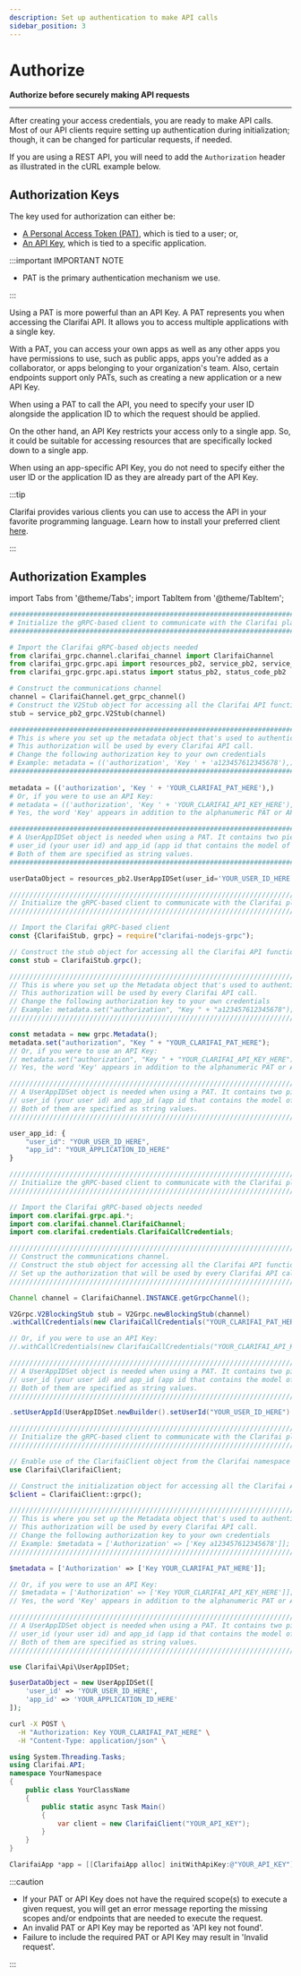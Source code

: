 ```yaml
---
description: Set up authentication to make API calls
sidebar_position: 3
---
```


# Authorize

**Authorize before securely making API requests**
<hr />
 

After creating your access credentials, you are ready to make API calls. Most of our API clients require setting up authentication during initialization; though, it can be changed for particular requests, if needed. 

If you are using a REST API, you will need to add the `Authorization` header as illustrated in the cURL example below.

## Authorization Keys

The key used for authorization can either be:

* [A Personal Access Token \(PAT\)](https://docs.clarifai.com/clarifai-basics/authentication/personal-access-tokens), which is tied to a user; or,
* [An API Key](https://docs.clarifai.com/clarifai-basics/authentication/app-specific-api-keys), which is tied to a specific application.

:::important IMPORTANT NOTE

- PAT is the primary authentication mechanism we use. 

:::

Using a PAT is more powerful than an API Key. A PAT represents you when accessing the Clarifai API. It allows you to access multiple applications with a single key.

With a PAT, you can access your own apps as well as any other apps you have permissions to use, such as public apps, apps you're added as a collaborator, or apps belonging to your organization's team. Also, certain endpoints support only PATs, such as creating a new application or a new API Key. 

When using a PAT to call the API, you need to specify your user ID alongside the application ID to which the request should be applied. 

On the other hand, an API Key restricts your access only to a single app. So, it could be suitable for accessing resources that are specifically locked down to a single app.

When using an app-specific API Key, you do not need to specify either the user ID or the application ID as they are already part of the API Key. 

:::tip

Clarifai provides various clients you can use to access the API in your favorite programming language. Learn how to install your preferred client [here](https://docs.clarifai.com/api-guide/api-overview/api-clients/). 

:::


## Authorization Examples

import Tabs from '@theme/Tabs';
import TabItem from '@theme/TabItem';

<Tabs>

<TabItem value="python" label="Python">

```python
###############################################################################################
# Initialize the gRPC-based client to communicate with the Clarifai platform.
###############################################################################################

# Import the Clarifai gRPC-based objects needed
from clarifai_grpc.channel.clarifai_channel import ClarifaiChannel
from clarifai_grpc.grpc.api import resources_pb2, service_pb2, service_pb2_grpc
from clarifai_grpc.grpc.api.status import status_pb2, status_code_pb2

# Construct the communications channel 
channel = ClarifaiChannel.get_grpc_channel()
# Construct the V2Stub object for accessing all the Clarifai API functionality
stub = service_pb2_grpc.V2Stub(channel)

##############################################################################################
# This is where you set up the metadata object that's used to authenticate. 
# This authorization will be used by every Clarifai API call.
# Change the following authorization key to your own credentials
# Example: metadata = (('authorization', 'Key ' + 'a123457612345678'),)
##############################################################################################
 
metadata = (('authorization', 'Key ' + 'YOUR_CLARIFAI_PAT_HERE'),)
# Or, if you were to use an API Key:
# metadata = (('authorization', 'Key ' + 'YOUR_CLARIFAI_API_KEY_HERE'),)
# Yes, the word 'Key' appears in addition to the alphanumeric PAT or API Key

##############################################################################################
# A UserAppIDSet object is needed when using a PAT. It contains two pieces of information: 
# user_id (your user id) and app_id (app id that contains the model of interest). 
# Both of them are specified as string values.
##############################################################################################

userDataObject = resources_pb2.UserAppIDSet(user_id='YOUR_USER_ID_HERE', app_id='YOUR_APPLICATION_ID_HERE')
```
</TabItem>

<TabItem value="nodejs" label="NodeJS">

```javascript
/////////////////////////////////////////////////////////////////////////////////////////////
// Initialize the gRPC-based client to communicate with the Clarifai platform.
////////////////////////////////////////////////////////////////////////////////////////////

// Import the Clarifai gRPC-based client
const {ClarifaiStub, grpc} = require("clarifai-nodejs-grpc");

// Construct the stub object for accessing all the Clarifai API functionality
const stub = ClarifaiStub.grpc();

////////////////////////////////////////////////////////////////////////////////////////////
// This is where you set up the Metadata object that's used to authenticate. 
// This authorization will be used by every Clarifai API call.
// Change the following authorization key to your own credentials
// Example: metadata.set("authorization", "Key " + "a123457612345678");
////////////////////////////////////////////////////////////////////////////////////////////

const metadata = new grpc.Metadata();
metadata.set("authorization", "Key " + "YOUR_CLARIFAI_PAT_HERE");
// Or, if you were to use an API Key:
// metadata.set("authorization", "Key " + "YOUR_CLARIFAI_API_KEY_HERE");
// Yes, the word 'Key' appears in addition to the alphanumeric PAT or API Key

/////////////////////////////////////////////////////////////////////////////////////////////
// A UserAppIDSet object is needed when using a PAT. It contains two pieces of information: 
// user_id (your user id) and app_id (app id that contains the model of interest). 
// Both of them are specified as string values.
/////////////////////////////////////////////////////////////////////////////////////////////

user_app_id: {
    "user_id": "YOUR_USER_ID_HERE",
    "app_id": "YOUR_APPLICATION_ID_HERE"
}
```
</TabItem>

<TabItem value="java" label="Java">

```java
/////////////////////////////////////////////////////////////////////////////////////////////
// Initialize the gRPC-based client to communicate with the Clarifai platform.
////////////////////////////////////////////////////////////////////////////////////////////

// Import the Clarifai gRPC-based objects needed
import com.clarifai.grpc.api.*;
import com.clarifai.channel.ClarifaiChannel;
import com.clarifai.credentials.ClarifaiCallCredentials;

/////////////////////////////////////////////////////////////////////////////////////////////
// Construct the communications channel.
// Construct the stub object for accessing all the Clarifai API functionality.
// Set up the authorization that will be used by every Clarifai API call.
/////////////////////////////////////////////////////////////////////////////////////////////

Channel channel = ClarifaiChannel.INSTANCE.getGrpcChannel();

V2Grpc.V2BlockingStub stub = V2Grpc.newBlockingStub(channel)
.withCallCredentials(new ClarifaiCallCredentials("YOUR_CLARIFAI_PAT_HERE"));

// Or, if you were to use an API Key:
//.withCallCredentials(new ClarifaiCallCredentials("YOUR_CLARIFAI_API_KEY_HERE"));

/////////////////////////////////////////////////////////////////////////////////////////////
// A UserAppIDSet object is needed when using a PAT. It contains two pieces of information: 
// user_id (your user id) and app_id (app id that contains the model of interest). 
// Both of them are specified as string values.
/////////////////////////////////////////////////////////////////////////////////////////////

.setUserAppId(UserAppIDSet.newBuilder().setUserId("YOUR_USER_ID_HERE").setAppId("YOUR_APPLICATION_ID_HERE"))
```
</TabItem>

<TabItem value="php" label="PHP">

```php
/////////////////////////////////////////////////////////////////////////////////////////////
// Initialize the gRPC-based client to communicate with the Clarifai platform.
////////////////////////////////////////////////////////////////////////////////////////////

// Enable use of the ClarifaiClient object from the Clarifai namespace
use Clarifai\ClarifaiClient;

// Construct the initialization object for accessing all the Clarifai API functionality
$client = ClarifaiClient::grpc();

////////////////////////////////////////////////////////////////////////////////////////////
// This is where you set up the Metadata object that's used to authenticate. 
// This authorization will be used by every Clarifai API call.
// Change the following authorization key to your own credentials
// Example: $metadata = ['Authorization' => ['Key a123457612345678']];
////////////////////////////////////////////////////////////////////////////////////////////

$metadata = ['Authorization' => ['Key YOUR_CLARIFAI_PAT_HERE']];

// Or, if you were to use an API Key:
// $metadata = ['Authorization' => ['Key YOUR_CLARIFAI_API_KEY_HERE']];
// Yes, the word 'Key' appears in addition to the alphanumeric PAT or API Key

/////////////////////////////////////////////////////////////////////////////////////////////
// A UserAppIDSet object is needed when using a PAT. It contains two pieces of information: 
// user_id (your user id) and app_id (app id that contains the model of interest). 
// Both of them are specified as string values.
/////////////////////////////////////////////////////////////////////////////////////////////

use Clarifai\Api\UserAppIDSet;

$userDataObject = new UserAppIDSet([
    'user_id' => 'YOUR_USER_ID_HERE', 
    'app_id' => 'YOUR_APPLICATION_ID_HERE' 
]);

```
</TabItem>

<TabItem value="cURL" label="cURL">

```bash
curl -X POST \
  -H "Authorization: Key YOUR_CLARIFAI_PAT_HERE" \
  -H "Content-Type: application/json" \  
```
</TabItem>

<TabItem value="csharp" label="C#">

```csharp
using System.Threading.Tasks;
using Clarifai.API;
namespace YourNamespace
{
    public class YourClassName
    {
        public static async Task Main()
        {
            var client = new ClarifaiClient("YOUR_API_KEY");
        }
    }
}
```
</TabItem>

<TabItem value="objective-c" label="Objective-C">

```objectivec
ClarifaiApp *app = [[ClarifaiApp alloc] initWithApiKey:@"YOUR_API_KEY"];
```
</TabItem>

</Tabs>

:::caution

- If your PAT or API Key does not have the required scope\(s\) to execute a given request, you will get an error message reporting the missing scopes and/or endpoints that are needed to execute the request.
- An invalid PAT or API Key may be reported as 'API key not found'. 
- Failure to include the required PAT or API Key may result in 'Invalid request'.

:::
